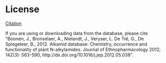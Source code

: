 # License

<!-- This website is no longer accessible -->
<!-- [Citation](http://alkamid.ugent.be) -->
[Citation](https://alkamid.ugent.be)

If you are using or downloading data from the database, please cite "Boonen, J., Bronselaer, A., Nielandt, J., Veryser, L. De Tré, G., De Spiegeleer, B., 2012. Alkamid database: Chemistry, occurrence and functionality of plant N-alkylamides. Journal of Ethnopharmacology 2012; 142(3): 563-590, <span>h</span>ttp://dx.doi.org/10.1016/j.jep.2012.05.038”.